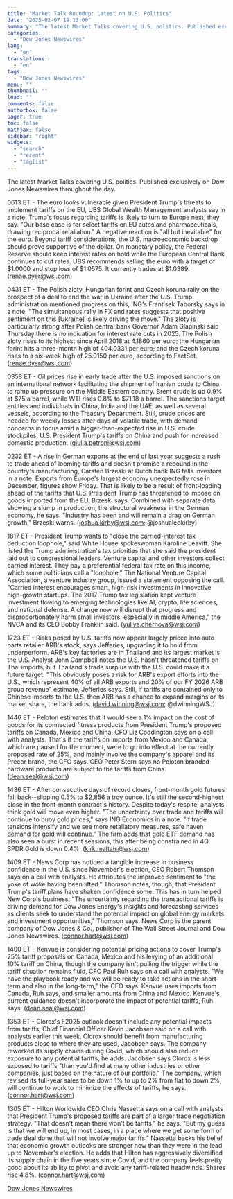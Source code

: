 ```yaml
---
title: "Market Talk Roundup: Latest on U.S. Politics"
date: "2025-02-07 19:13:00"
summary: "The latest Market Talks covering U.S. politics. Published exclusively on Dow Jones Newswires throughout the day.0613 ET - The euro looks vulnerable given President Trump's threats to implement tariffs on the EU, UBS Global Wealth Management analysts say in a note. Trump's focus regarding tariffs is likely to turn to..."
categories:
  - "Dow Jones Newswires"
lang:
  - "en"
translations:
  - "en"
tags:
  - "Dow Jones Newswires"
menu: ""
thumbnail: ""
lead: ""
comments: false
authorbox: false
pager: true
toc: false
mathjax: false
sidebar: "right"
widgets:
  - "search"
  - "recent"
  - "taglist"
---
```


The latest Market Talks covering U.S. politics. Published exclusively on Dow Jones Newswires throughout the day.

0613 ET - The euro looks vulnerable given President Trump's threats to implement tariffs on the EU, UBS Global Wealth Management analysts say in a note. Trump's focus regarding tariffs is likely to turn to Europe next, they say. "Our base case is for select tariffs on EU autos and pharmaceuticals, drawing reciprocal retaliation." A negative reaction is "all but inevitable" for the euro. Beyond tariff considerations, the U.S. macroeconomic backdrop should prove supportive of the dollar. On monetary policy, the Federal Reserve should keep interest rates on hold while the European Central Bank continues to cut rates. UBS recommends selling the euro with a target of $1.0000 and stop loss of $1.0575. It currently trades at $1.0389. (renae.dyer@wsj.com)

0431 ET - The Polish zloty, Hungarian forint and Czech koruna rally on the prospect of a deal to end the war in Ukraine after the U.S. Trump administration mentioned progress on this, ING's Frantisek Taborsky says in a note. "The simultaneous rally in FX and rates suggests that positive sentiment on this [Ukraine] is likely driving the move." The zloty is particularly strong after Polish central bank Governor Adam Glapinski said Thursday there is no indication for interest rate cuts in 2025. The Polish zloty rises to its highest since April 2018 at 4.1860 per euro; the Hungarian forint hits a three-month high of 404.0331 per euro; and the Czech koruna rises to a six-week high of 25.0150 per euro, according to FactSet. (renae.dyer@wsj.com)

0358 ET - Oil prices rise in early trade after the U.S. imposed sanctions on an international network facilitating the shipment of Iranian crude to China to ramp up pressure on the Middle Eastern country. Brent crude is up 0.9% at $75 a barrel, while WTI rises 0.8% to $71.18 a barrel. The sanctions target entities and individuals in China, India and the UAE, as well as several vessels, according to the Treasury Department. Still, crude prices are headed for weekly losses after days of volatile trade, with demand concerns in focus amid a bigger-than-expected rise in U.S. crude stockpiles, U.S. President Trump's tariffs on China and push for increased domestic production. (giulia.petroni@wsj.com)

0232 ET - A rise in German exports at the end of last year suggests a rush to trade ahead of looming tariffs and doesn't promise a rebound in the country's manufacturing, Carsten Brzeski at Dutch bank ING tells investors in a note. Exports from Europe's largest economy unexpectedly rose in December, figures show Friday. That is likely to be a result of front-loading ahead of the tariffs that U.S. President Trump has threatened to impose on goods imported from the EU, Brzeski says. Combined with separate data showing a slump in production, the structural weakness in the German economy, he says. "Industry has been and will remain a drag on German growth," Brzeski warns. (joshua.kirby@wsj.com; @joshualeokirby)

1817 ET - President Trump wants to "close the carried-interest tax deduction loophole," said White House spokeswoman Karoline Leavitt. She listed the Trump administration's tax priorities that she said the president laid out to congressional leaders. Venture capital and other investors collect carried interest. They pay a preferential federal tax rate on this income, which some politicians call a "loophole." The National Venture Capital Association, a venture industry group, issued a statement opposing the call. "Carried interest encourages smart, high-risk investments in innovative high-growth startups. The 2017 Trump tax legislation kept venture investment flowing to emerging technologies like AI, crypto, life sciences, and national defense. A change now will disrupt that progress and disproportionately harm small investors, especially in middle America," the NVCA and its CEO Bobby Franklin said. (yuliya.chernova@wsj.com)

1723 ET - Risks posed by U.S. tariffs now appear largely priced into auto parts retailer ARB's stock, says Jefferies, upgrading it to hold from underperform. ARB's key factories are in Thailand and its largest market is the U.S. Analyst John Campbell notes the U.S. hasn't threatened tariffs on Thai imports, but Thailand's trade surplus with the U.S. could make it a future target. "This obviously poses a risk for ARB's export efforts into the U.S., which represent 40% of all ARB exports and 20% of our FY 2026 ARB group revenue" estimate, Jefferies says. Still, if tariffs are contained only to Chinese imports to the U.S. then ARB has a chance to expand margins or its market share, the bank adds. (david.winning@wsj.com; @dwinningWSJ)

1446 ET - Peloton estimates that it would see a 1% impact on the cost of goods for its connected fitness products from President Trump's proposed tariffs on Canada, Mexico and China, CFO Liz Coddington says on a call with analysts. That's if the tariffs on imports from Mexico and Canada, which are paused for the moment, were to go into effect at the currently proposed rate of 25%, and mainly involve the company's apparel and its Precor brand, the CFO says. CEO Peter Stern says no Peloton branded hardware products are subject to the tariffs from China. (dean.seal@wsj.com)

1436 ET - After consecutive days of record closes, front-month gold futures fall back--slipping 0.5% to $2,856 a troy ounce. It's still the second-highest close in the front-month contract's history. Despite today's respite, analysts think gold will move even higher. "The uncertainty over trade and tariffs will continue to buoy gold prices," says ING Economics in a note. "If trade tensions intensify and we see more retaliatory measures, safe haven demand for gold will continue." The firm adds that gold ETF demand has also seen a burst in recent sessions, this after being constrained in 4Q. SPDR Gold is down 0.4%. (kirk.maltais@wsj.com)

1409 ET - News Corp has noticed a tangible increase in business confidence in the U.S. since November's election, CEO Robert Thomson says on a call with analysts. He attributes the improved sentiment to "the yoke of woke having been lifted." Thomson notes, though, that President Trump's tariff plans have shaken confidence some. This has in turn helped New Corp's business: "The uncertainty regarding the transactional tariffs is driving demand for Dow Jones Energy's insights and forecasting services as clients seek to understand the potential impact on global energy markets and investment opportunities," Thomson says. News Corp is the parent company of Dow Jones & Co., publisher of The Wall Street Journal and Dow Jones Newswires. (connor.hart@wsj.com)

1400 ET - Kenvue is considering potential pricing actions to cover Trump's 25% tariff proposals on Canada, Mexico and his levying of an additional 10% tariff on China, though the company isn't pulling the trigger while the tariff situation remains fluid, CFO Paul Ruh says on a call with analysts. "We have the playbook ready and we will be ready to take actions in the short-term and also in the long-term," the CFO says. Kenvue uses imports from Canada, Ruh says, and smaller amounts from China and Mexico. Kenvue's current guidance doesn't incorporate the impact of potential tariffs, Ruh says. (dean.seal@wsj.com)

1353 ET - Clorox's F2025 outlook doesn't include any potential impacts from tariffs, Chief Financial Officer Kevin Jacobsen said on a call with analysts earlier this week. Clorox should benefit from manufacturing products close to where they are used, Jacobsen says. The company reworked its supply chains during Covid, which should also reduce exposure to any potential tariffs, he adds. Jacobsen says Clorox is less exposed to tariffs "than you'd find at many other industries or other companies, just based on the nature of our portfolio." The company, which revised its full-year sales to be down 1% to up to 2% from flat to down 2%, will continue to work to minimize the effects of tariffs, he says. (connor.hart@wsj.com)

1305 ET - Hilton Worldwide CEO Chris Nassetta says on a call with analysts that President Trump's proposed tariffs are part of a larger trade negotiation strategy. "That doesn't mean there won't be tariffs," he says. "But my guess is that we will end up, in most cases, in a place where we get some form of trade deal done that will not involve major tariffs." Nassetta backs his belief that economic growth outlooks are stronger now than they were in the lead up to November's election. He adds that Hilton has aggressively diversified its supply chain in the five years since Covid, and the company feels pretty good about its ability to pivot and avoid any tariff-related headwinds. Shares rise 4.8%. (connor.hart@wsj.com)

[Dow Jones Newswires](https://www.tradingview.com/news/DJN_DN20250207004457:0/)
